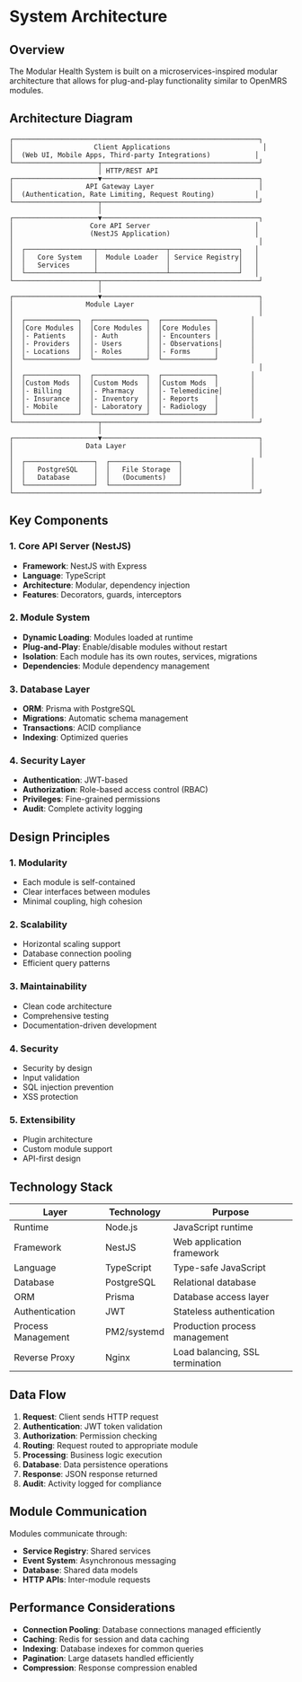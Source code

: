 # System Architecture

## Overview

The Modular Health System is built on a microservices-inspired modular architecture that allows for plug-and-play functionality similar to OpenMRS modules.

## Architecture Diagram

```
┌─────────────────────────────────────────────────────────────┐
│                    Client Applications                       │
│  (Web UI, Mobile Apps, Third-party Integrations)           │
└─────────────────────┬───────────────────────────────────────┘
                      │ HTTP/REST API
┌─────────────────────▼───────────────────────────────────────┐
│                  API Gateway Layer                          │
│  (Authentication, Rate Limiting, Request Routing)          │
└─────────────────────┬───────────────────────────────────────┘
                      │
┌─────────────────────▼───────────────────────────────────────┐
│                   Core API Server                          │
│                   (NestJS Application)                     │
│                                                             │
│  ┌─────────────────┬─────────────────┬─────────────────┐   │
│  │   Core System   │  Module Loader  │ Service Registry│   │
│  │   Services      │                 │                 │   │
│  └─────────────────┴─────────────────┴─────────────────┘   │
└─────────────────────┬───────────────────────────────────────┘
                      │
┌─────────────────────▼───────────────────────────────────────┐
│                  Module Layer                               │
│                                                             │
│  ┌─────────────┐  ┌─────────────┐  ┌─────────────┐        │
│  │Core Modules │  │Core Modules │  │Core Modules │        │
│  │- Patients   │  │- Auth       │  │- Encounters │        │
│  │- Providers  │  │- Users      │  │- Observations│       │
│  │- Locations  │  │- Roles      │  │- Forms      │        │
│  └─────────────┘  └─────────────┘  └─────────────┘        │
│                                                             │
│  ┌─────────────┐  ┌─────────────┐  ┌─────────────┐        │
│  │Custom Mods  │  │Custom Mods  │  │Custom Mods  │        │
│  │- Billing    │  │- Pharmacy   │  │- Telemedicine│       │
│  │- Insurance  │  │- Inventory  │  │- Reports    │        │
│  │- Mobile     │  │- Laboratory │  │- Radiology  │        │
│  └─────────────┘  └─────────────┘  └─────────────┘        │
└─────────────────────┬───────────────────────────────────────┘
                      │
┌─────────────────────▼───────────────────────────────────────┐
│                  Data Layer                                 │
│                                                             │
│  ┌─────────────────┐  ┌─────────────────┐                 │
│  │   PostgreSQL    │  │   File Storage  │                 │
│  │   Database      │  │   (Documents)   │                 │
│  └─────────────────┘  └─────────────────┘                 │
└─────────────────────────────────────────────────────────────┘
```

## Key Components

### 1. Core API Server (NestJS)
- **Framework**: NestJS with Express
- **Language**: TypeScript
- **Architecture**: Modular, dependency injection
- **Features**: Decorators, guards, interceptors

### 2. Module System
- **Dynamic Loading**: Modules loaded at runtime
- **Plug-and-Play**: Enable/disable modules without restart
- **Isolation**: Each module has its own routes, services, migrations
- **Dependencies**: Module dependency management

### 3. Database Layer
- **ORM**: Prisma with PostgreSQL
- **Migrations**: Automatic schema management
- **Transactions**: ACID compliance
- **Indexing**: Optimized queries

### 4. Security Layer
- **Authentication**: JWT-based
- **Authorization**: Role-based access control (RBAC)
- **Privileges**: Fine-grained permissions
- **Audit**: Complete activity logging

## Design Principles

### 1. Modularity
- Each module is self-contained
- Clear interfaces between modules
- Minimal coupling, high cohesion

### 2. Scalability
- Horizontal scaling support
- Database connection pooling
- Efficient query patterns

### 3. Maintainability
- Clean code architecture
- Comprehensive testing
- Documentation-driven development

### 4. Security
- Security by design
- Input validation
- SQL injection prevention
- XSS protection

### 5. Extensibility
- Plugin architecture
- Custom module support
- API-first design

## Technology Stack

| Layer | Technology | Purpose |
|-------|------------|---------|
| Runtime | Node.js | JavaScript runtime |
| Framework | NestJS | Web application framework |
| Language | TypeScript | Type-safe JavaScript |
| Database | PostgreSQL | Relational database |
| ORM | Prisma | Database access layer |
| Authentication | JWT | Stateless authentication |
| Process Management | PM2/systemd | Production process management |
| Reverse Proxy | Nginx | Load balancing, SSL termination |

## Data Flow

1. **Request**: Client sends HTTP request
2. **Authentication**: JWT token validation
3. **Authorization**: Permission checking
4. **Routing**: Request routed to appropriate module
5. **Processing**: Business logic execution
6. **Database**: Data persistence operations
7. **Response**: JSON response returned
8. **Audit**: Activity logged for compliance

## Module Communication

Modules communicate through:
- **Service Registry**: Shared services
- **Event System**: Asynchronous messaging
- **Database**: Shared data models
- **HTTP APIs**: Inter-module requests

## Performance Considerations

- **Connection Pooling**: Database connections managed efficiently
- **Caching**: Redis for session and data caching
- **Indexing**: Database indexes for common queries
- **Pagination**: Large datasets handled efficiently
- **Compression**: Response compression enabled